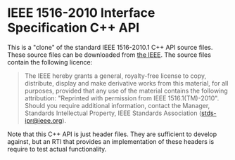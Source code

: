 # IEEE 1516-2010 Interface Specification C++ API

This is a "clone" of the standard IEEE 1516-2010.1 C++ API source files. These
source files can be downloaded from
[the IEEE](https://standards.ieee.org/standard/1516_1-2010.html). The source
files contain the following licence:

> The IEEE hereby grants a general, royalty-free license to copy, distribute,
> display and make derivative works from this material, for all purposes,
> provided that any use of the material contains the following attribution:
> "Reprinted with permission from IEEE 1516.1(TM)-2010". Should you require
> additional information, contact the Manager, Standards Intellectual Property,
> IEEE Standards Association (stds-ipr@ieee.org).

Note that this C++ API is just header files. They are sufficient to develop
against, but an RTI that provides an implementation of these headers is require
to test actual functionality.
